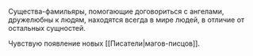 Существа-фамильяры, помогающие договориться с ангелами, дружелюбны к людям, находятся всегда в мире людей, в отличие от остальных сущностей.

Чувствую появление новых [[Писатели|магов-писцов]].

